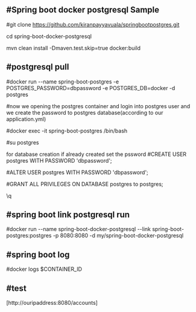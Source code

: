 #Spring boot docker postgresql Sample
-------------------------------------

#git clone https://github.com/kiranpayyavuala/springbootpostgres.git

cd spring-boot-docker-postgresql


mvn clean install -Dmaven.test.skip=true docker:build

#postgresql pull 
----------------

#docker run --name spring-boot-postgres -e POSTGRES_PASSWORD=dbpassword -e POSTGRES_DB=docker -d postgres


#now we opening the postgres container and login into postgres user and we create the password to postgres database(according to our application.yml)

#docker exec -it spring-boot-postgres /bin/bash

#su postgres

for database creation if already created set the pssword
#CREATE USER postgres WITH PASSWORD 'dbpassword';

#ALTER USER postgres WITH PASSWORD 'dbpassword';

#GRANT ALL PRIVILEGES ON DATABASE postgres to postgres;

\q

#spring boot link postgresql run
--------------------------------

#docker run --name spring-boot-docker-postgresql --link spring-boot-postgres:postgres -p 8080:8080 -d my/spring-boot-docker-postgresql

#spring boot log
----------------

#docker logs $CONTAINER_ID 


#test
-----
[http://ouripaddress:8080/accounts]
